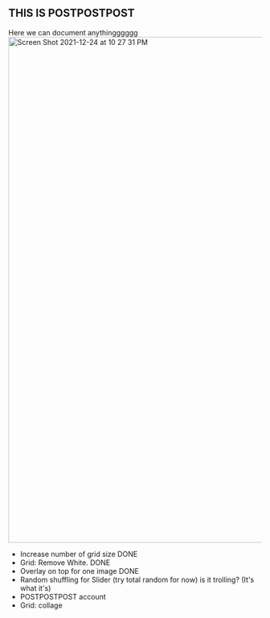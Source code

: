 ## THIS IS POSTPOSTPOST
Here we can document anythingggggg
<img width="1007" alt="Screen Shot 2021-12-24 at 10 27 31 PM" src="https://user-images.githubusercontent.com/10937709/147371605-9041cfc9-2a93-4320-94b3-87a0d452d915.png">

- Increase number of grid size 	DONE
- Grid: Remove White. 			DONE
- Overlay on top for one image	DONE
- Random shuffling for Slider
	(try total random for now)
	is it trolling? (It's what it's)
- POSTPOSTPOST account
- Grid: collage
